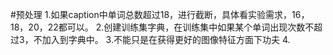 #预处理
1.如果caption中单词总数超过18，进行截断，具体看实验需求，16，18，20，22都可以。
2.创建训练集字典，在训练集中如果某个单词出现次数不超过3，不加入到字典中。
3.不能只是在获得更好的图像特征方面下功夫
4.